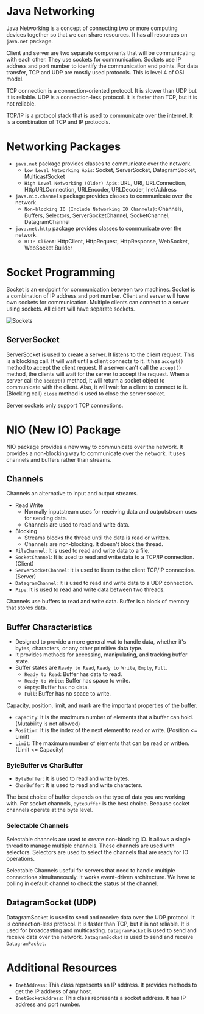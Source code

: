 # Java Networking
Java Networking is a concept of connecting two or more computing devices together so that we can share resources.
It has all resources on `java.net` package.

Client and server are two separate components that will be communicating with each other.
They use sockets for communication. 
Sockets use IP address and port number to identify the communication end points. 
For data transfer, TCP and UDP are mostly used protocols. This is level 4 of OSI model.

TCP connection is a connection-oriented protocol. It is slower than UDP but it is reliable.
UDP is a connection-less protocol. It is faster than TCP, but it is not reliable.

TCP/IP is a protocol stack that is used to communicate over the internet. It is a combination of TCP and IP protocols.

# Networking Packages
- `java.net` package provides classes to communicate over the network.
  - `Low Level Networking Apis`: Socket, ServerSocket, DatagramSocket, MulticastSocket
  - `High Level Networking (Older) Apis`: URL, URI, URLConnection, HttpURLConnection, URLEncoder, URLDecoder, InetAddress
- `java.nio.channels` package provides classes to communicate over the network.
  - `Non-blocking IO (Include Networking IO Channels)`: Channels, Buffers, Selectors, ServerSocketChannel, SocketChannel, DatagramChannel
- `java.net.http` package provides classes to communicate over the network.
  - `HTTP Client`: HttpClient, HttpRequest, HttpResponse, WebSocket, WebSocket.Builder

# Socket Programming
Socket is an endpoint for communication between two machines.
Socket is a combination of IP address and port number.
Client and server will have own sockets for communication.
Multiple clients can connect to a server using sockets. All client will have separate sockets.

![Sockets](/resources/sockets.png)

## ServerSocket
ServerSocket is used to create a server. It listens to the client request.
This is a blocking call. It will wait until a client connects to it. 
It has `accept()` method to accept the client request. 
If a server can't call the `accept()` method, the clients will wait for the server to accept the request.
When a server call the `accept()` method, it will return a socket object to communicate with the client.
Also, it will wait for a client to connect to it. (Blocking call)
`close` method is used to close the server socket.

Server sockets only support TCP connections.

# NIO (New IO) Package
NIO package provides a new way to communicate over the network.
It provides a non-blocking way to communicate over the network.
It uses channels and buffers rather than streams.

## Channels
Channels an alternative to input and output streams.
- Read Write
  - Normally inputstream uses for receiving data and outputstream uses for sending data. 
  - Channels are used to read and write data.
- Blocking
  - Streams blocks the thread until the data is read or written. 
  - Channels are non-blocking. It doesn't block the thread.
- `FileChannel`: It is used to read and write data to a file.
- `SocketChannel`: It is used to read and write data to a TCP/IP connection. (Client)
- `ServerSocketChannel`: It is used to listen to the client TCP/IP connection. (Server)
- `DatagramChannel`: It is used to read and write data to a UDP connection.
- `Pipe`: It is used to read and write data between two threads. 

Channels use buffers to read and write data. Buffer is a block of memory that stores data.

## Buffer Characteristics
- Designed to provide a more general wat to handle data, whether it's bytes, characters, or any other primitive data type.
- It provides methods for accessing, manipulating, and tracking buffer state.
- Buffer states are `Ready to Read`, `Ready to Write`, `Empty`, `Full`.
  - `Ready to Read`: Buffer has data to read.
  - `Ready to Write`: Buffer has space to write.
  - `Empty`: Buffer has no data.
  - `Full`: Buffer has no space to write.

Capacity, position, limit, and mark are the important properties of the buffer.
- `Capacity`: It is the maximum number of elements that a buffer can hold. (Mutability is not allowed)
- `Position`: It is the index of the next element to read or write. (Position <= Limit)
- `Limit`: The maximum number of elements that can be read or written. (Limit <= Capacity)

### ByteBuffer vs CharBuffer
- `ByteBuffer`: It is used to read and write bytes.
- `CharBuffer`: It is used to read and write characters.

The best choice of buffer depends on the type of data you are working with.
For socket channels, `ByteBuffer` is the best choice. Because socket channels operate at the byte level.

### Selectable Channels
Selectable channels are used to create non-blocking IO. It allows a single thread to manage multiple channels.
These channels are used with selectors. Selectors are used to select the channels that are ready for IO operations.

Selectable Channels useful for servers that need to handle multiple connections simultaneously.
It works event-driven architecture. We have to polling in default channel to check the status of the channel.


## DatagramSocket (UDP)
DatagramSocket is used to send and receive data over the UDP protocol.
It is connection-less protocol. It is faster than TCP, but it is not reliable.
It is used for broadcasting and multicasting.
`DatagramPacket` is used to send and receive data over the network.
`DatagramSocket` is used to send and receive `DatagramPacket`.

# Additional Resources
- `InetAddress`: This class represents an IP address. It provides methods to get the IP address of any host.
- `InetSocketAddress`: This class represents a socket address. It has IP address and port number.